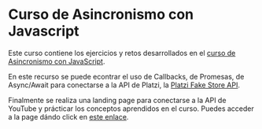 # Curso de Asincronismo con Javascript
Este curso contiene los ejercicios y retos desarrollados en el [curso de Asincronismo con JavaScript](https://platzi.com/cursos/asincronismo-js/ "ir al enlace").

En este recurso se puede econtrar el uso de Callbacks, de Promesas, de Async/Await para conectarse a la API de Platzi, la [Platzi Fake Store API](https://fakeapi.platzi.com/ "ver la API").

Finalmente se realiza una landing page para conectarse a la API de YouTube y prácticar los conceptos aprendidos en el curso. Puedes acceder a la page dándo click en [este enlace](https://joffur.github.io/cursoAsincronismoJavascript/ "ver la landing page").